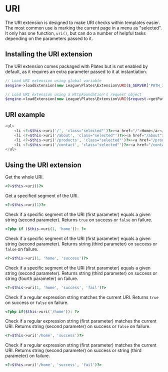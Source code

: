 # URI

The URI extension is designed to make URI checks within templates easier. The most common use is marking the current
page in a menu as "selected". It only has one function, `uri()`, but can do a number of helpful tasks depending on the
parameters passed to it.

## Installing the URI extension

The URI extension comes packaged with Plates but is not enabled by default, as it requires an extra parameter passed to
it at instantiation.

```php
// Load URI extension using global variable
$engine->loadExtension(new League\Plates\Extension\URI($_SERVER['PATH_INFO']));

// Load URI extension using a HttpFoundation's request object
$engine->loadExtension(new League\Plates\Extension\URI($request->getPathInfo()));
```

## URI example

```php
<ul>
    <li <?=$this->uri('/', 'class="selected"')?>><a href="/">Home</a></li>
    <li <?=$this->uri('/about', 'class="selected"')?>><a href="/about">About</a></li>
    <li <?=$this->uri('/products', 'class="selected"')?>><a href="/products">Products</a></li>
    <li <?=$this->uri('/contact', 'class="selected"')?>><a href="/contact">Contact</a></li>
</ul>
```

## Using the URI extension

Get the whole URI.

```php
<?=$this->uri()?>
```

Get a specified segment of the URI.

```php
<?=$this->uri(1)?>
```

Check if a specific segment of the URI (first parameter) equals a given string (second parameter). Returns `true` on
success or `false` on failure.

```php
<?php if ($this->uri(1, 'home')): ?>
```

Check if a specific segment of the URI (first parameter) equals a given string (second parameter). Returns string (third
parameter) on success or `false` on failure.

```php
<?=$this->uri(1, 'home', 'success')?>
```

Check if a specific segment of the URI (first parameter) equals a given string (second parameter). Returns string (third
parameter) on success or string (fourth parameter) on failure.

```php
<?=$this->uri(1, 'home', 'success', 'fail')?>
```

Check if a regular expression string matches the current URI. Returns `true` on success or `false` on failure.

```php
<?php if($this->uri('/home')): ?>
```

Check if a regular expression string (first parameter) matches the current URI. Returns string (second parameter) on
success or `false` on failure.

```php
<?=$this->uri('/home', 'success')?>
```

Check if a regular expression string (first parameter) matches the current URI. Returns string (second parameter) on
success or string (third parameter) on failure.

```php
<?=$this->uri('/home', 'success', 'fail')?>
```